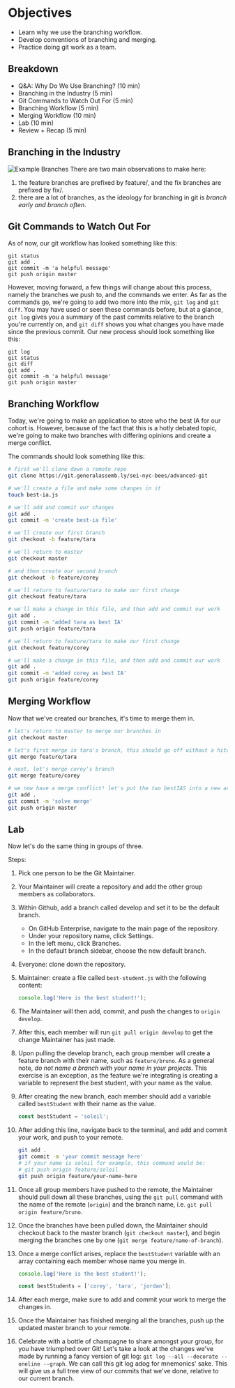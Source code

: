 # Objectives
- Learn why we use the branching workflow.
- Develop conventions of branching and merging.
- Practice doing git work as a team.

## Breakdown
- Q&A: Why Do We Use Branching? (10 min)
- Branching in the Industry (5 min)
- Git Commands to Watch Out For (5 min)
- Branching Workflow (5 min)
- Merging Workflow (10 min)
- Lab (10 min)
- Review + Recap (5 min)

## Branching in the Industry
![Example Branches](./example-branches.png)
There are two main observations to make here:
1. the feature branches are prefixed by feature/, and the fix branches are prefixed by fix/.
1. there are a lot of branches, as the ideology for branching in git is *branch early and branch often*.

## Git Commands to Watch Out For

As of now, our git workflow has looked something like this:

```
git status
git add .
git commit -m 'a helpful message'
git push origin master
```

However, moving forward, a few things will change about this process, namely the branches we push to, and the commands we enter. As far as the commands go, we're going to add two more into the mix, `git log` and `git diff`. You may have used or seen these commands before, but at a glance, `git log` gives you a summary of the past commits relative to the branch you're currently on, and `git diff` shows you what changes you have made since the previous commit. Our new process should look something like this:

```
git log
git status
git diff
git add .
git commit -m 'a helpful message'
git push origin master
```

## Branching Workflow

Today, we're going to make an application to store who the best IA for our cohort is. However, because of the fact that this is a hotly debated topic, we're going to make two branches with differing opinions and create a merge conflict.

The commands should look something like this:

```sh
# first we'll clone down a remote repo
git clone https://git.generalassemb.ly/sei-nyc-bees/advanced-git

# we'll create a file and make some changes in it
touch best-ia.js

# we'll add and commit our changes
git add .
git commit -m 'create best-ia file'

# we'll create our first branch
git checkout -b feature/tara

# we'll return to master
git checkout master

# and then create our second branch
git checkout -b feature/corey

# we'll return to feature/tara to make our first change
git checkout feature/tara

# we'll make a change in this file, and then add and commit our work
git add .
git commit -m 'added tara as best IA'
git push origin feature/tara

# we'll return to feature/tara to make our first change
git checkout feature/corey

# we'll make a change in this file, and then add and commit our work
git add .
git commit -m 'added corey as best IA'
git push origin feature/corey
```

## Merging Workflow

Now that we've created our branches, it's time to merge them in.

```sh
# let's return to master to merge our branches in
git checkout master

# let's first merge in tara's branch, this should go off without a hitch
git merge feature/tara

# next, let's merge corey's branch
git merge feature/corey

# we now have a merge conflict! let's put the two bestIAS into a new array and solve it within the file. once we finish this, let's add and commit our work so far
git add .
git commit -m 'solve merge'
git push origin master
```

## Lab

Now let's do the same thing in groups of three.

Steps:
1. Pick one person to be the Git Maintainer. 
1. Your Maintainer will create a repository and add the other group members as collaborators.
1. Within Github, add a branch called develop and set it to be the default branch. 
    - On GitHub Enterprise, navigate to the main page of the repository.
    - Under your repository name, click Settings.
    - In the left menu, click Branches.
    - In the default branch sidebar, choose the new default branch.
1. Everyone: clone down the repository. 
1. Maintainer: create a file called `best-student.js` with the following content:

    ```js
    console.log('Here is the best student!');
    ```
1. The Maintainer will then add, commit, and push the changes to `origin develop`.
1. After this, each member will run `git pull origin develop` to get the change Maintainer has just made.
1. Upon pulling the develop branch, each group member will create a feature branch with their name, such as `feature/bruno`. As a general note, *do not name a branch with your name in your projects*. This exercise is an exception, as the feature we're integrating is creating a variable to represent the best student, with your name as the value.
1. After creating the new branch, each member should add a variable called `bestStudent` with their name as the value.
    ```js
    const bestStudent = 'soleil';
    ```
1. After adding this line, navigate back to the terminal, and add and commit your work, and push to your remote.
    ```sh
    git add .
    git commit -m 'your commit message here'
    # if your name is soleil for example, this command would be:
    # git push origin feature/soleil
    git push origin feature/your-name-here
    ```
1. Once all group members have pushed to the remote, the Maintainer should pull down all these branches, using the `git pull` command with the name of the remote (`origin`) and the branch name, i.e. `git pull origin feature/bruno`.
1. Once the branches have been pulled down, the Maintainer should checkout back to the master branch (`git checkout master`), and begin merging the branches one by one (`git merge feature/name-of-branch`).
10. Once a merge conflict arises, replace the `bestStudent` variable with an array containing each member whose name you merge in.
    ```js
    console.log('Here is the best student!');

    const bestStudents = ['corey', 'tara', 'jordan'];
    ```
1. After each merge, make sure to add and commit your work to merge the changes in.
1. Once the Maintainer has finished merging all the branches, push up the updated master branch to your remote.
1. Celebrate with a bottle of champagne to share amongst your group, for you have triumphed over Git! Let's take a look at the changes we've made by running a fancy version of git log: `git log --all --decorate --oneline --graph`. We can call this git log adog for mnemonics' sake. This will give us a full tree view of our commits that we've done, relative to our current branch.
